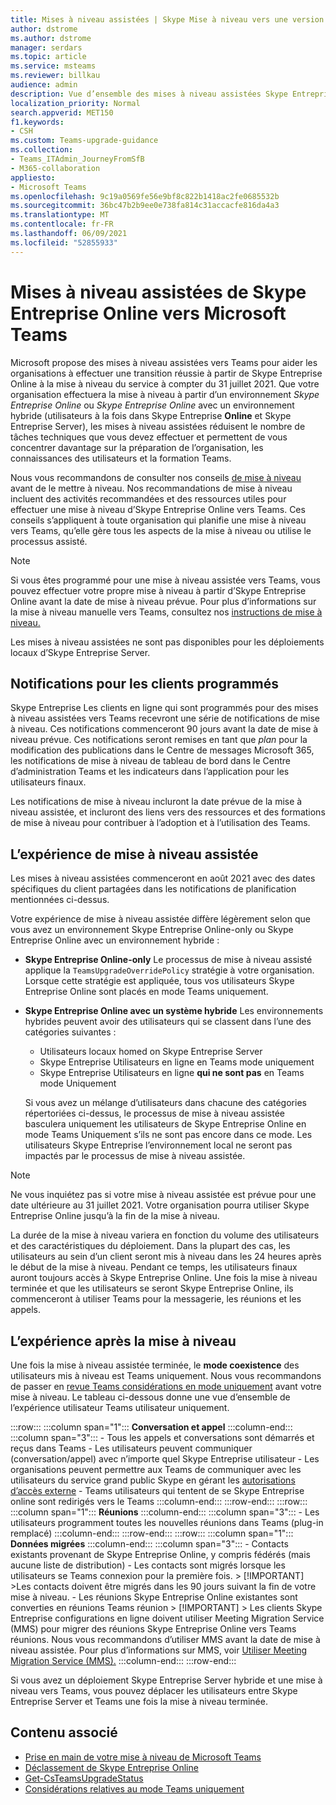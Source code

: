 ```yaml
---
title: Mises à niveau assistées | Skype Mise à niveau vers une version Teams Business Online
author: dstrome
ms.author: dstrome
manager: serdars
ms.topic: article
ms.service: msteams
ms.reviewer: billkau
audience: admin
description: Vue d’ensemble des mises à niveau assistées Skype Entreprise Online vers Teams
localization_priority: Normal
search.appverid: MET150
f1.keywords:
- CSH
ms.custom: Teams-upgrade-guidance
ms.collection:
- Teams_ITAdmin_JourneyFromSfB
- M365-collaboration
appliesto:
- Microsoft Teams
ms.openlocfilehash: 9c19a0569fe56e9bf8c822b1418ac2fe0685532b
ms.sourcegitcommit: 36bc47b2b9ee0e738fa814c31accacfe816da4a3
ms.translationtype: MT
ms.contentlocale: fr-FR
ms.lasthandoff: 06/09/2021
ms.locfileid: "52855933"
---
```

# <a name="assisted-upgrades-from-skype-for-business-online-to-microsoft-teams"></a>Mises à niveau assistées de Skype Entreprise Online vers Microsoft Teams

Microsoft propose des mises à niveau assistées vers Teams pour aider les organisations à effectuer une transition réussie à partir de Skype Entreprise Online à la mise à niveau du service à compter du 31 juillet 2021. Que votre organisation effectuera la mise à niveau à partir d’un environnement *Skype Entreprise Online* ou *Skype Entreprise Online* avec un environnement hybride (utilisateurs à la fois dans Skype Entreprise **Online** et Skype Entreprise Server), les mises à niveau assistées réduisent le nombre de tâches techniques que vous devez effectuer et permettent de vous concentrer davantage sur la préparation de l’organisation, les connaissances des utilisateurs et la formation Teams.

Nous vous recommandons de consulter nos conseils [de mise à niveau](https://aka.ms/SkypeToTeams) avant de le mettre à niveau. Nos recommandations de mise à niveau incluent des activités recommandées et des ressources utiles pour effectuer une mise à niveau d’Skype Entreprise Online vers Teams. Ces conseils s’appliquent à toute organisation qui planifie une mise à niveau vers Teams, qu’elle gère tous les aspects de la mise à niveau ou utilise le processus assisté.

> [!NOTE]
> Si vous êtes programmé pour une mise à niveau assistée vers Teams, vous pouvez effectuer votre propre mise à niveau à partir d’Skype Entreprise Online avant la date de mise à niveau prévue. Pour plus d’informations sur la mise à niveau manuelle vers Teams, consultez nos [instructions de mise à niveau.](https://aka.ms/SkypeToTeams)
>
> Les mises à niveau assistées ne sont pas disponibles pour les déploiements locaux d’Skype Entreprise Server.

## <a name="notifications-for-scheduled-customers"></a>Notifications pour les clients programmés

Skype Entreprise Les clients en ligne qui sont programmés pour des mises à niveau assistées vers Teams recevront une série de notifications de mise à niveau. Ces notifications commenceront 90 jours avant la date de mise à niveau prévue. Ces notifications seront remises en tant que *plan* pour la modification des publications dans le Centre de messages Microsoft 365, les notifications de mise à niveau de tableau de bord dans le Centre d’administration Teams et les indicateurs dans l’application pour les utilisateurs finaux.

Les notifications de mise à niveau incluront la date prévue de la mise à niveau assistée, et incluront des liens vers des ressources et des formations de mise à niveau pour contribuer à l’adoption et à l’utilisation des Teams.

## <a name="the-assisted-upgrade-experience"></a>L’expérience de mise à niveau assistée

Les mises à niveau assistées commenceront en août 2021 avec des dates spécifiques du client partagées dans les notifications de planification mentionnées ci-dessus.

Votre expérience de mise à niveau assistée diffère légèrement selon que vous avez un environnement Skype Entreprise Online-only ou Skype Entreprise Online avec un environnement hybride :

- **Skype Entreprise Online-only** Le processus de mise à niveau assisté applique la `TeamsUpgradeOverridePolicy` stratégie à votre organisation. Lorsque cette stratégie est appliquée, tous vos utilisateurs Skype Entreprise Online sont placés en mode Teams uniquement.
- **Skype Entreprise Online avec un système hybride** Les environnements hybrides peuvent avoir des utilisateurs qui se classent dans l’une des catégories suivantes :

  - Utilisateurs locaux homed on Skype Entreprise Server
  - Skype Entreprise Utilisateurs en ligne en Teams mode uniquement
  - Skype Entreprise Utilisateurs en ligne **qui ne sont pas** en Teams mode Uniquement

  Si vous avez un mélange d’utilisateurs dans chacune des catégories répertoriées ci-dessus, le processus de mise à niveau assistée basculera uniquement les utilisateurs de Skype Entreprise Online en mode Teams Uniquement s’ils ne sont pas encore dans ce mode. Les utilisateurs Skype Entreprise l’environnement local ne seront pas impactés par le processus de mise à niveau assistée.

> [!NOTE]
> Ne vous inquiétez pas si votre mise à niveau assistée est prévue pour une date ultérieure au 31 juillet 2021. Votre organisation pourra utiliser Skype Entreprise Online jusqu’à la fin de la mise à niveau.

La durée de la mise à niveau variera en fonction du volume des utilisateurs et des caractéristiques du déploiement. Dans la plupart des cas, les utilisateurs au sein d’un client seront mis à niveau dans les 24 heures après le début de la mise à niveau. Pendant ce temps, les utilisateurs finaux auront toujours accès à Skype Entreprise Online. Une fois la mise à niveau terminée et que les utilisateurs se seront Skype Entreprise Online, ils commenceront à utiliser Teams pour la messagerie, les réunions et les appels.

## <a name="the-post-upgrade-experience"></a>L’expérience après la mise à niveau

Une fois la mise à niveau assistée terminée, le **mode coexistence** des utilisateurs mis à niveau est Teams uniquement. Nous vous recommandons de passer en [revue Teams considérations en mode uniquement](teams-only-mode-considerations.md) avant votre mise à niveau. Le tableau ci-dessous donne une vue d’ensemble de l’expérience utilisateur Teams utilisateur uniquement.

:::row:::
    :::column span="1":::
        **Conversation et appel**
    :::column-end:::
    :::column span="3":::
        - Tous les appels et conversations sont démarrés et reçus dans Teams
        - Les utilisateurs peuvent communiquer (conversation/appel) avec n’importe quel Skype Entreprise utilisateur
        - Les organisations peuvent permettre aux Teams de communiquer avec les utilisateurs du service grand public Skype en gérant les [autorisations d’accès externe](manage-external-access.md)
        - Teams utilisateurs qui tentent de se Skype Entreprise online sont redirigés vers le Teams
    :::column-end:::
:::row-end:::
:::row:::
    :::column span="1":::
        **Réunions**
    :::column-end:::
    :::column span="3":::
        - Les utilisateurs programment toutes les nouvelles réunions dans Teams (plug-in remplacé)
    :::column-end:::
:::row-end:::
:::row:::
    :::column span="1":::
        **Données migrées**
    :::column-end:::
    :::column span="3":::
        - Contacts existants provenant de Skype Entreprise Online, y compris fédérés (mais aucune liste de distribution)
        - Les contacts sont migrés lorsque les utilisateurs se Teams connexion pour la première fois.
            > [!IMPORTANT]
            >Les contacts doivent être migrés dans les 90 jours suivant la fin de votre mise à niveau.
        - Les réunions Skype Entreprise Online existantes sont converties en réunions Teams réunion
            > [!IMPORTANT]
            > Les clients Skype Entreprise configurations en ligne doivent utiliser Meeting Migration Service (MMS) pour migrer des réunions Skype Entreprise Online vers Teams réunions. Nous vous recommandons d’utiliser MMS avant la date de mise à niveau assistée. Pour plus d’informations sur MMS, voir [Utiliser Meeting Migration Service (MMS).](/skypeforbusiness/audio-conferencing-in-office-365/setting-up-the-meeting-migration-service-mms)
    :::column-end:::
:::row-end:::

Si vous avez un déploiement Skype Entreprise Server hybride et une mise à niveau vers Teams, vous pouvez déplacer les utilisateurs entre Skype Entreprise Server et Teams une fois la mise à niveau terminée.

## <a name="related-content"></a>Contenu associé

- [Prise en main de votre mise à niveau de Microsoft Teams](upgrade-start-here.md)
- [Déclassement de Skype Entreprise Online](skype-for-business-online-retirement.md)
- [Get-CsTeamsUpgradeStatus](/powershell/module/skype/get-csteamsupgradestatus?view=skype-ps&preserve-view=true)
- [Considérations relatives au mode Teams uniquement](teams-only-mode-considerations.md)
